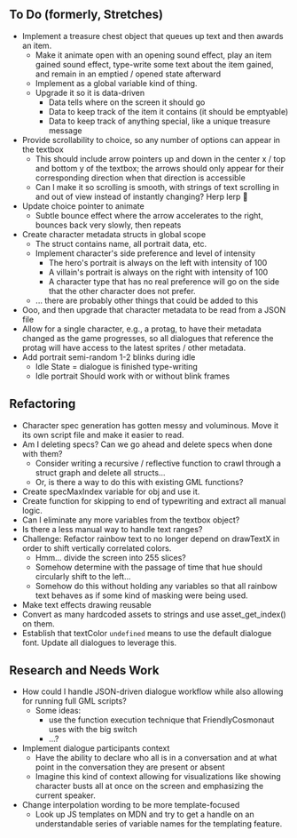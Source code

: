 ## To Do (formerly, Stretches)
- Implement a treasure chest object that queues up text and then awards an item.
  - Make it animate open with an opening sound effect, play an item gained sound effect, type-write some text about the item gained, and remain in an emptied / opened state afterward
  - Implement as a global variable kind of thing.
  - Upgrade it so it is data-driven
    - Data tells where on the screen it should go
    - Data to keep track of the item it contains (it should be emptyable)
    - Data to keep track of anything special, like a unique treasure message
- Provide scrollability to choice, so any number of options can appear in the textbox
  - This should include arrow pointers up and down in the center x / top and bottom y of the textbox; the arrows should only appear for their corresponding direction when that direction is accessible
  - Can I make it so scrolling is smooth, with strings of text scrolling in and out of view instead of instantly changing? Herp lerp 🤙
- Update choice pointer to animate
  - Subtle bounce effect where the arrow accelerates to the right, bounces back very slowly, then repeats
- Create character metadata structs in global scope
  - The struct contains name, all portrait data, etc.
  - Implement character's side preference and level of intensity
    - The hero's portrait is always on the left with intensity of 100
    - A villain's portrait is always on the right with intensity of 100
    - A character type that has no real preference will go on the side that the other character does not prefer. 
  - ... there are probably other things that could be added to this
- Ooo, and then upgrade that character metadata to be read from a JSON file
- Allow for a single character, e.g., a protag, to have their metadata changed as the game progresses, so all dialogues that reference the protag will have access to the latest sprites / other metadata.
- Add portrait semi-random 1-2 blinks during idle
  - Idle State = dialogue is finished type-writing
  - Idle portrait Should work with or without blink frames

## Refactoring
- Character spec generation has gotten messy and voluminous. Move it its own script file and make it easier to read.
- Am I deleting specs? Can we go ahead and delete specs when done with them?
  - Consider writing a recursive / reflective function to crawl through a struct graph and delete all structs...
  - Or, is there a way to do this with existing GML functions?
- Create specMaxIndex variable for obj and use it.
- Create function for skipping to end of typewriting and extract all manual logic.
- Can I eliminate any more variables from the textbox object?
- Is there a less manual way to handle text ranges?
- Challenge: Refactor rainbow text to no longer depend on drawTextX in order to shift vertically correlated colors.
  - Hmm... divide the screen into 255 slices?
  - Somehow determine with the passage of time that hue should circularly shift to the left...
  - Somehow do this without holding any variables so that all rainbow text behaves as if some kind of masking were being used.
- Make text effects drawing reusable
- Convert as many hardcoded assets to strings and use asset_get_index() on them.
- Establish that textColor `undefined` means to use the default dialogue font. Update all dialogues to leverage this.

## Research and Needs Work
- How could I handle JSON-driven dialogue workflow while also allowing for running full GML scripts?
  - Some ideas:
    - use the function execution technique that FriendlyCosmonaut uses with the big switch
    - ...?
- Implement dialogue participants context
  - Have the ability to declare who all is in a conversation and at what point in the conversation they are present or absent
  - Imagine this kind of context allowing for visualizations like showing character busts all at once on the screen and emphasizing the current speaker.
- Change interpolation wording to be more template-focused
  - Look up JS templates on MDN and try to get a handle on an understandable series of variable names for the templating feature.